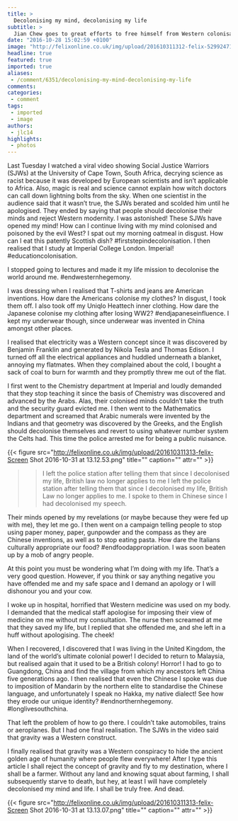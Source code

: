 ```yaml
---
title: >
  Decolonising my mind, decolonising my life
subtitle: >
  Jian Chew goes to great efforts to free himself from Western colonisation
date: "2016-10-28 15:02:59 +0100"
image: "http://felixonline.co.uk/img/upload/201610311312-felix-5299247162_2a58c783e2_o.jpg"
headline: true
featured: true
imported: true
aliases:
 - /comment/6351/decolonising-my-mind-decolonising-my-life
comments:
categories:
 - comment
tags:
 - imported
 - image
authors:
 - jlc14
highlights:
 - photos
---
```


Last Tuesday I watched a viral video showing Social Justice Warriors (SJWs) at the University of Cape Town, South Africa, decrying science as racist because it was developed by European scientists and isn’t applicable to Africa. Also, magic is real and science cannot explain how witch doctors can call down lightning bolts from the sky. When one scientist in the audience said that it wasn’t true, the SJWs berated and scolded him until he apologised. They ended by saying that people should decolonise their minds and reject Western modernity.
I was astonished! These SJWs have opened my mind! How can I continue living with my mind colonised and poisoned by the evil West? I spat out my morning oatmeal in disgust. How can I eat this patently Scottish dish? #firststepindecolonisation. I then realised that I study at Imperial College London. Imperial! #educationcolonisation.

I stopped going to lectures and made it my life mission to decolonise the world around me. #endwesternhegemony.

I was dressing when I realised that T-shirts and jeans are American inventions. How dare the Americans colonise my clothes? In disgust, I took them off. I also took off my Uniqlo Heattech inner clothing. How dare the Japanese colonise my clothing after losing WW2? #endjapaneseinfluence. I kept my underwear though, since underwear was invented in China amongst other places.

I realised that electricity was a Western concept since it was discovered by Benjamin Franklin and generated by Nikola Tesla and Thomas Edison. I turned off all the electrical appliances and huddled underneath a blanket, annoying my flatmates. When they complained about the cold, I bought a sack of coal to burn for warmth and they promptly threw me out of the flat.

I first went to the Chemistry department at Imperial and loudly demanded that they stop teaching it since the basis of Chemistry was discovered and advanced by the Arabs. Alas, their colonised minds couldn’t take the truth and the security guard evicted me. I then went to the Mathematics department and screamed that Arabic numerals were invented by the Indians and that geometry was discovered by the Greeks, and the English should decolonise themselves and revert to using whatever number system the Celts had. This time the police arrested me for being a public nuisance.

{{< figure src="http://felixonline.co.uk/img/upload/201610311313-felix-Screen Shot 2016-10-31 at 13.12.53.png" title="" caption="" attr="" >}}

> > I left the police station after telling them that since I decolonised my life, British law no longer applies to me
I left the police station after telling them that since I decolonised my life, British Law no longer applies to me. I spoke to them in Chinese since I had decolonised my speech.

Their minds opened by my revelations (or maybe because they were fed up with me), they let me go. I then went on a campaign telling people to stop using paper money, paper, gunpowder and the compass as they are Chinese inventions, as well as to stop eating pasta. How dare the Italians culturally appropriate our food? #endfoodappropriation. I was soon beaten up by a mob of angry people.

At this point you must be wondering what I’m doing with my life. That’s a very good question. However, if you think or say anything negative you have offended me and my safe space and I demand an apology or I will dishonour you and your cow.

I woke up in hospital, horrified that Western medicine was used on my body. I demanded that the medical staff apologise for imposing their view of medicine on me without my consultation. The nurse then screamed at me that they saved my life, but I replied that she offended me, and she left in a huff without apologising. The cheek!

When I recovered, I discovered that I was living in the United Kingdom, the land of the world’s ultimate colonial power! I decided to return to Malaysia, but realised again that it used to be a British colony! Horror! I had to go to Guangdong, China and find the village from which my ancestors left China five generations ago. I then realised that even the Chinese I spoke was due to imposition of Mandarin by the northern elite to standardise the Chinese language, and unfortunately I speak no Hakka, my native dialect! See how they erode our unique identity? #endnorthernhegemony. #longlivesouthchina.

That left the problem of how to go there. I couldn’t take automobiles, trains or aeroplanes. But I had one final realisation. The SJWs in the video said that gravity was a Western construct.

I finally realised that gravity was a Western conspiracy to hide the ancient golden age of humanity where people flew everywhere! After I type this article I shall reject the concept of gravity and fly to my destination, where I shall be a farmer. Without any land and knowing squat about farming, I shall subsequently starve to death, but hey, at least I will have completely decolonised my mind and life. I shall be truly free. And dead.

{{< figure src="http://felixonline.co.uk/img/upload/201610311313-felix-Screen Shot 2016-10-31 at 13.13.07.png" title="" caption="" attr="" >}}
